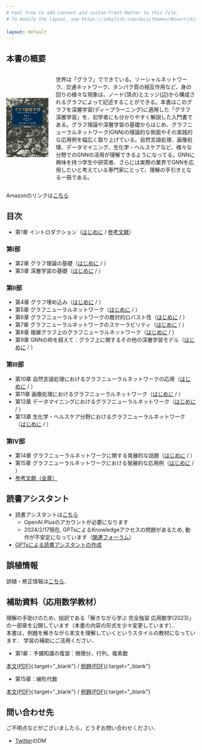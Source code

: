 ```yaml
---
# Feel free to add content and custom Front Matter to this file.
# To modify the layout, see https://jekyllrb.com/docs/themes/#overriding-theme-defaults

layout: default
---
```

<h2>本書の概要</h2>
<div style="display: flex; align-items: center;">
    <div style="flex: 0.3;">
        <img src="./cover.jpg" alt="" style="max-width: 100%; height: auto;">
    </div>
    <div style="flex: 1; margin-left: 20px;">
    <p>世界は「グラフ」でできている。ソーシャルネットワーク、交通ネットワーク、タンパク質の相互作用など、身の回りの様々な現象は、ノード(頂点)とエッジ(辺)から構成されるグラフによって記述することができる。本書はこのグラフを深層学習(ディープラーニング)に適用した「グラフ深層学習」を、初学者にも分かりやすく解説した入門書である。グラフ理論や深層学習の基礎からはじめ、グラフニューラルネットワーク(GNN)の理論的な側面やその実践的な応用例を幅広く取り上げている。自然言語処理、画像処理、データマイニング、生化学・ヘルスケアなど、様々な分野でのGNNの活用が理解できるようになってる。GNNに興味を持つ学生や研究者、さらには実際の業界でGNNを応用したいと考えている専門家にとって、理解の手引きとなる一冊である。</p>
    </div>
</div>

<p>Amazonのリンクは<a href="https://amzn.asia/d/6agPggA">こちら</a></p>

## 目次
- 第1章 イントロダクション（[はじめに](./chap/1_introduction.markdown) / [参考文献](./chap/1_ref.markdown)）
### 第Ⅰ部
- 第2章 グラフ理論の基礎（[はじめに](./chap/2_introduction.markdown) / ）
- 第3章 深層学習の基礎（[はじめに](./chap/3_introduction.markdown) / ）
### 第Ⅱ部
- 第4章 グラフ埋め込み（[はじめに](./chap/4_introduction.markdown) / ）
- 第5章 グラフニューラルネットワーク（[はじめに](./chap/5_introduction.markdown) / ）
- 第6章 グラフニューラルネットワークの敵対的ロバスト性（[はじめに](./chap/6_introduction.markdown) / ）
- 第7章 グラフニューラルネットワークのスケーラビリティ（[はじめに](./chap/7_introduction.markdown) / ）
- 第8章 複雑グラフ上のグラフニューラルネットワーク（[はじめに](./chap/8_introduction.markdown) / ）
- 第9章 GNNの枠を超えて：グラフ上に関するその他の深層学習モデル（[はじめに](./chap/9_introduction.markdown) / ）
### 第Ⅲ部
- 第10章 自然言語処理におけるグラフニューラルネットワークの応用（[はじめに](./chap/10_introduction.markdown) / ）
- 第11章 画像処理におけるグラフニューラルネットワーク（[はじめに](./chap/11_introduction.markdown) / ）
- 第12章 データマイニングにおけるグラフニューラルネットワーク（[はじめに](./chap/12_introduction.markdown) / ）
- 第13章 生化学・ヘルスケア分野におけるグラフニューラルネットワーク（[はじめに](./chap/13_introduction.markdown) / ）
### 第Ⅳ部
- 第14章 グラフニューラルネットワークに関する発展的な話題（[はじめに](./chap/14_introduction.markdown) / ）
- 第15章 グラフニューラルネットワークにおける発展的な応用例（[はじめに](./chap/15_introduction.markdown) / ）
- [参考文献（全章）](./ref.markdown)

## 読書アシスタント
- 読書アシスタントは[こちら](https://chat.openai.com/g/g-yDqZojV1t-gurahushen-ceng-xue-xi-du-shu-asisutanto)
    - OpenAI Plusのアカウントが必要になります
    - 2024/2/17現在, GPTsによるKnowledgeアクセスの問題があるため, 動作が不安定になっています（[関連フォーラム](https://community.openai.com/t/file-access-issues-w-gpt-builder/612103)）
- [GPTsによる読書アシスタントの作成](https://qiita.com/deeplearning-on-graphs/items/a6de9bcdad540dab5ecb)

## 誤植情報
誤植・修正情報は[こちら](./errata.markdown)．

## 補助資料（応用数学教材）

理解の手助けのため，拙訳である「解きながら学ぶ 完全独習 応用数学(2023)」の一部章を公開しています（本書の内容の形式を少々変更しています）．<br>
本書は，例題を解きながら本文を理解していくというスタイルの教材になっています．
学習の補助にご活用ください．

- 第1章：予備知識の復習：微積分，行列，複素数

[本文(PDF)](./admath_basic_cal_text.pdf){:target="_blank"} / [例題(PDF)](./admath_basic_cal_exercise.pdf){:target="_blank"}

- 第15章：線形代数

[本文(PDF)](./admath_linear_algebra_text.pdf){:target="_blank"} / [例題(PDF)](./admath_linear_algebra_exercise.pdf){:target="_blank"}

## 問い合わせ先
ご不明点などがございましたら，どうぞお問い合わせください．
- [Twitter](https://twitter.com/deepL_on_graphs)のDM

